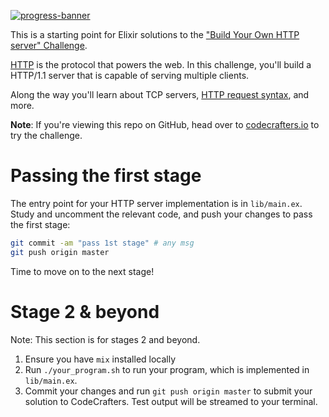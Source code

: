 [![progress-banner](https://backend.codecrafters.io/progress/http-server/182177a0-7e19-4627-ae87-5be951635e9a)](https://app.codecrafters.io/users/codecrafters-bot?r=2qF)

This is a starting point for Elixir solutions to the
["Build Your Own HTTP server" Challenge](https://app.codecrafters.io/courses/http-server/overview).

[HTTP](https://en.wikipedia.org/wiki/Hypertext_Transfer_Protocol) is the
protocol that powers the web. In this challenge, you'll build a HTTP/1.1 server
that is capable of serving multiple clients.

Along the way you'll learn about TCP servers,
[HTTP request syntax](https://www.w3.org/Protocols/rfc2616/rfc2616-sec5.html),
and more.

**Note**: If you're viewing this repo on GitHub, head over to
[codecrafters.io](https://codecrafters.io) to try the challenge.

# Passing the first stage

The entry point for your HTTP server implementation is in `lib/main.ex`. Study
and uncomment the relevant code, and push your changes to pass the first stage:

```sh
git commit -am "pass 1st stage" # any msg
git push origin master
```

Time to move on to the next stage!

# Stage 2 & beyond

Note: This section is for stages 2 and beyond.

1. Ensure you have `mix` installed locally
1. Run `./your_program.sh` to run your program, which is implemented in
   `lib/main.ex`.
1. Commit your changes and run `git push origin master` to submit your solution
   to CodeCrafters. Test output will be streamed to your terminal.
